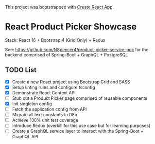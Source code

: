 This project was bootstrapped with [Create React App](https://github.com/facebook/create-react-app).

# React Product Picker Showcase
Stack: React 16 + Bootstrap 4 (Grid Only) + Redux

See: https://github.com/NSpencer4/product-picker-service-poc for the backend comprised of Spring-Boot + GraphQL + PostgreSQL

## TODO List
- [x] Create a new React project using Bootstrap Grid and SASS
- [x] Setup linting rules and configure tsconfig
- [x] Demonstrate React Context API
- [ ] Stub out a Product Picker page comprised of reusable components
- [x] Init singleton config
- [ ] Fetch the application config from API
- [ ] Migrate all text constants to I18n
- [ ] Achieve 100% unit test coverage
- [ ] Introduce Redux (overkill for this use case but for learning purposes)
- [ ] Create a GraphQL service layer to interact with the Spring-Boot + GraphQL API
